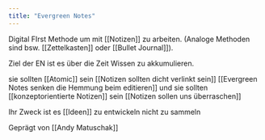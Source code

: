 ```yaml
---
title: "Evergreen Notes"
---
```



Digital FIrst Methode um mit [[Notizen]] zu arbeiten. (Analoge Methoden sind bsw. [[Zettelkasten]] oder [[Bullet Journal]]).

Ziel der EN ist es über die Zeit Wissen zu akkumulieren. 

sie sollten [[Atomic]] sein
[[Notizen sollten dicht verlinkt sein]]
[[Evergreen Notes senken die Hemmung beim editieren]]
und sie sollten [[konzeptorientierte Notizen]] sein
[[Notizen sollen uns überraschen]] 

Ihr Zweck ist es [[Ideen]] zu entwickeln nicht zu sammeln

Geprägt von [[Andy Matuschak]]

